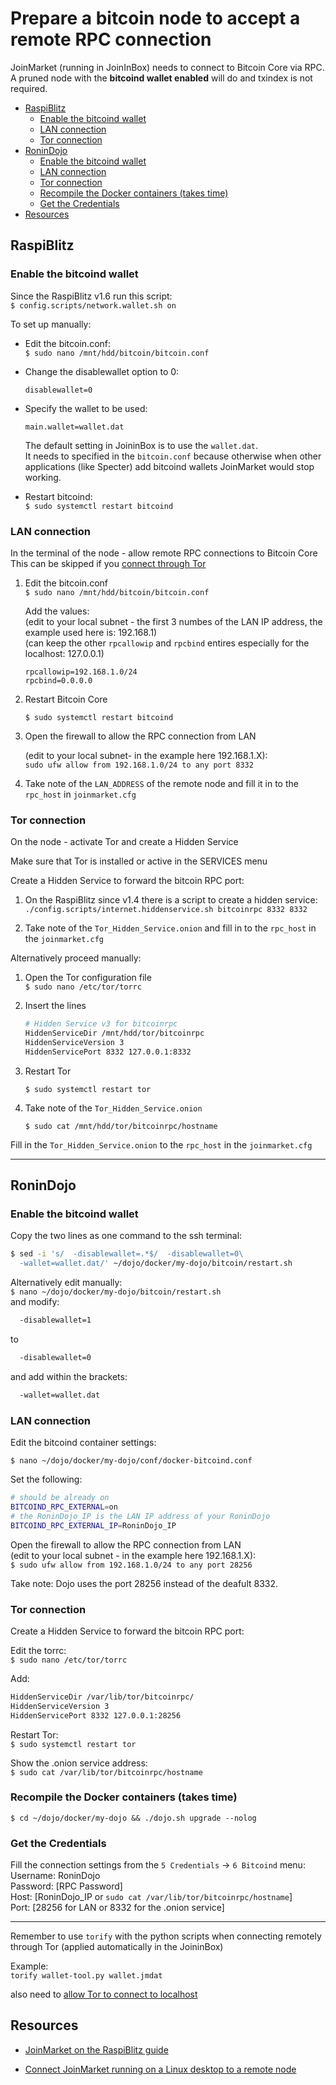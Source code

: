 <!-- omit in toc -->
# Prepare a bitcoin node to accept a remote RPC connection
JoinMarket (running in JoinInBox) needs to connect to Bitcoin Core via RPC.  
A pruned node with the **bitcoind wallet enabled** will do and txindex is not required.  
- [RaspiBlitz](#raspiblitz)
  - [Enable the bitcoind wallet](#enable-the-bitcoind-wallet)
  - [LAN connection](#lan-connection)
  - [Tor connection](#tor-connection)
- [RoninDojo](#ronindojo)
  - [Enable the bitcoind wallet](#enable-the-bitcoind-wallet-1)
  - [LAN connection](#lan-connection-1)
  - [Tor connection](#tor-connection-1)
  - [Recompile the Docker containers (takes time)](#recompile-the-docker-containers-takes-time)
  - [Get the Credentials](#get-the-credentials)
- [Resources](#resources)
## RaspiBlitz

### Enable the bitcoind wallet 
Since the RaspiBlitz v1.6 run this script:  
`$ config.scripts/network.wallet.sh on`

To set up manually:

* Edit the bitcoin.conf:  
`$ sudo nano /mnt/hdd/bitcoin/bitcoin.conf`
    
* Change the disablewallet option to 0:
    ```
    disablewallet=0
    ```
* Specify the wallet to be used:
    ```
    main.wallet=wallet.dat
    ```
    The default setting in JoininBox is to use the `wallet.dat`.   
    It needs to specified in the `bitcoin.conf` because otherwise when other applications (like Specter) add bitcoind wallets JoinMarket would stop working.

* Restart bitcoind:  
`$ sudo systemctl restart bitcoind`
### LAN connection

In the terminal of the node - allow remote RPC connections to Bitcoin Core  
This can be skipped if you [connect through Tor](#tor-connection)

1) Edit the bitcoin.conf  
    `$ sudo nano /mnt/hdd/bitcoin/bitcoin.conf`

    Add the values:  
    (edit to your local subnet - the first 3 numbes of the LAN IP address, the example used here is: 192.168.1)  
    (can keep the other `rpcallowip` and `rpcbind` entires especially for the localhost: 127.0.0.1)
    ```
    rpcallowip=192.168.1.0/24
    rpcbind=0.0.0.0
    ```
2) Restart Bitcoin Core   
   
    `$ sudo systemctl restart bitcoind`

3) Open the firewall to allow the RPC connection from LAN  
   
    (edit to your local subnet- in the example here 192.168.1.X):  
    `sudo ufw allow from 192.168.1.0/24 to any port 8332`

4) Take note of the `LAN_ADDRESS` of the remote node and fill it in to the `rpc_host` in `joinmarket.cfg`

### Tor connection

On the node - activate Tor and create a Hidden Service

Make sure that Tor is installed or active in the SERVICES menu

Create a Hidden Service to forward the bitcoin RPC port:

1) On the RaspiBlitz since v1.4 there is a script to create a hidden service:  
    `./config.scripts/internet.hiddenservice.sh bitcoinrpc 8332 8332`  

2) Take note of the `Tor_Hidden_Service.onion` and fill in to the `rpc_host` in the `joinmarket.cfg`

Alternatively proceed manually: 

1) Open the Tor configuration file  
    `$ sudo nano /etc/tor/torrc`

2) Insert the lines  
    ```bash
    # Hidden Service v3 for bitcoinrpc
    HiddenServiceDir /mnt/hdd/tor/bitcoinrpc
    HiddenServiceVersion 3
    HiddenServicePort 8332 127.0.0.1:8332
    ```
3) Restart Tor  
   
    `$ sudo systemctl restart tor` 

4) Take note of the `Tor_Hidden_Service.onion`  
   
    `$ sudo cat /mnt/hdd/tor/bitcoinrpc/hostname`

Fill in the `Tor_Hidden_Service.onion` to the `rpc_host` in the `joinmarket.cfg`

---
## RoninDojo

### Enable the bitcoind wallet 
Copy the two lines as one command to the ssh terminal:
```bash
$ sed -i 's/  -disablewallet=.*$/  -disablewallet=0\
  -wallet=wallet.dat/' ~/dojo/docker/my-dojo/bitcoin/restart.sh
```

Alternatively edit manually:  
`$ nano ~/dojo/docker/my-dojo/bitcoin/restart.sh`  
and modify:
```bash
  -disablewallet=1
```
to
```bash
  -disablewallet=0
```

and add within the brackets:
```bash
  -wallet=wallet.dat
```

### LAN connection

Edit the bitcoind container settings: 

`$ nano ~/dojo/docker/my-dojo/conf/docker-bitcoind.conf`

Set the following: 
```bash
# should be already on
BITCOIND_RPC_EXTERNAL=on   
# the RoninDojo_IP is the LAN IP address of your RoninDojo
BITCOIND_RPC_EXTERNAL_IP=RoninDojo_IP
```

Open the firewall to allow the RPC connection from LAN  
(edit to your local subnet - in the example here 192.168.1.X):  
`$ sudo ufw allow from 192.168.1.0/24 to any port 28256`

Take note: Dojo uses the port 28256 instead of the deafult 8332.

### Tor connection
Create a Hidden Service to forward the bitcoin RPC port:

Edit the torrc:  
`$ sudo nano /etc/tor/torrc`  

Add:
```bash
HiddenServiceDir /var/lib/tor/bitcoinrpc/
HiddenServiceVersion 3
HiddenServicePort 8332 127.0.0.1:28256
```
Restart Tor:  
`$ sudo systemctl restart tor`

Show the .onion service address:  
`$ sudo cat /var/lib/tor/bitcoinrpc/hostname`


### Recompile the Docker containers (takes time)

`$ cd ~/dojo/docker/my-dojo && ./dojo.sh upgrade --nolog`

### Get the Credentials
Fill the connection settings from the `5 Credentials` -> `6 Bitcoind` menu:  
Username: RoninDojo  
Password: [RPC Password]  
Host: [RoninDojo_IP or `sudo cat /var/lib/tor/bitcoinrpc/hostname`]  
Port: [28256 for LAN or 8332 for the .onion service] 

---
Remember to use `torify` with the python scripts when connecting remotely through Tor (applied automatically in the JoininBox)

Example:  
`torify wallet-tool.py wallet.jmdat`

also need to [allow Tor to connect to localhost](FAQ.md#allow-tor-to-connect-to-localhost)
## Resources

* [JoinMarket on the RaspiBlitz guide](https://github.com/openoms/bitcoin-tutorials/blob/master/joinmarket/README.md)

* [Connect JoinMarket running on a Linux desktop to a remote node](https://github.com/openoms/bitcoin-tutorials/blob/master/joinmarket/joinmarket_desktop_to_blitz.md)
